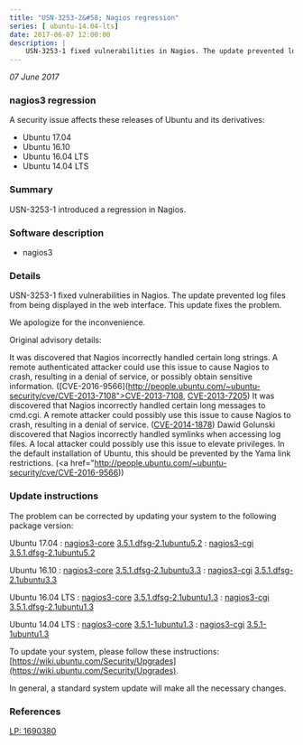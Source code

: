 ```yaml
---
title: "USN-3253-2&#58; Nagios regression"
series: [ ubuntu-14.04-lts]
date: 2017-06-07 12:00:00
description: |
    USN-3253-1 fixed vulnerabilities in Nagios. The update prevented log files from being displayed in the web interface. This update fixes the problem.
--- 
```

 
 

*07 June 2017*

### nagios3 regression

A security issue affects these releases of Ubuntu and its derivatives:

* Ubuntu 17.04
* Ubuntu 16.10
* Ubuntu 16.04 LTS
* Ubuntu 14.04 LTS

### Summary

USN-3253-1 introduced a regression in Nagios. 

### Software description

* nagios3 

### Details

USN-3253-1 fixed vulnerabilities in Nagios. The update prevented log files from being displayed in the web interface. This update fixes the problem.

We apologize for the inconvenience.

Original advisory details:

 It was discovered that Nagios incorrectly handled certain long strings. A remote authenticated attacker could use this issue to cause Nagios to crash, resulting in a denial of service, or possibly obtain sensitive information. ([CVE-2016-9566](http://people.ubuntu.com/~ubuntu-security/cve/CVE-2013-7108">CVE-2013-7108</a>, <a href="http://people.ubuntu.com/~ubuntu-security/cve/CVE-2013-7205">CVE-2013-7205</a>) It was discovered that Nagios incorrectly handled certain long messages to cmd.cgi. A remote attacker could possibly use this issue to cause Nagios to crash, resulting in a denial of service. (<a href="http://people.ubuntu.com/~ubuntu-security/cve/CVE-2014-1878">CVE-2014-1878</a>) Dawid Golunski discovered that Nagios incorrectly handled symlinks when accessing log files. A local attacker could possibly use this issue to elevate privileges. In the default installation of Ubuntu, this should be prevented by the Yama link restrictions. (<a href="http://people.ubuntu.com/~ubuntu-security/cve/CVE-2016-9566)) 

### Update instructions

The problem can be corrected by updating your system to the following package version:

Ubuntu 17.04
 : [nagios3-core](https://launchpad.net/ubuntu/+source/nagios3) <span> [3.5.1.dfsg-2.1ubuntu5.2](https://launchpad.net/ubuntu/+source/nagios3/3.5.1.dfsg-2.1ubuntu5.2) </span> 
 : [nagios3-cgi](https://launchpad.net/ubuntu/+source/nagios3) <span> [3.5.1.dfsg-2.1ubuntu5.2](https://launchpad.net/ubuntu/+source/nagios3/3.5.1.dfsg-2.1ubuntu5.2) </span> 

Ubuntu 16.10
 : [nagios3-core](https://launchpad.net/ubuntu/+source/nagios3) <span> [3.5.1.dfsg-2.1ubuntu3.3](https://launchpad.net/ubuntu/+source/nagios3/3.5.1.dfsg-2.1ubuntu3.3) </span> 
 : [nagios3-cgi](https://launchpad.net/ubuntu/+source/nagios3) <span> [3.5.1.dfsg-2.1ubuntu3.3](https://launchpad.net/ubuntu/+source/nagios3/3.5.1.dfsg-2.1ubuntu3.3) </span> 

Ubuntu 16.04 LTS
 : [nagios3-core](https://launchpad.net/ubuntu/+source/nagios3) <span> [3.5.1.dfsg-2.1ubuntu1.3](https://launchpad.net/ubuntu/+source/nagios3/3.5.1.dfsg-2.1ubuntu1.3) </span> 
 : [nagios3-cgi](https://launchpad.net/ubuntu/+source/nagios3) <span> [3.5.1.dfsg-2.1ubuntu1.3](https://launchpad.net/ubuntu/+source/nagios3/3.5.1.dfsg-2.1ubuntu1.3) </span> 

Ubuntu 14.04 LTS
 : [nagios3-core](https://launchpad.net/ubuntu/+source/nagios3) <span> [3.5.1-1ubuntu1.3](https://launchpad.net/ubuntu/+source/nagios3/3.5.1-1ubuntu1.3) </span> 
 : [nagios3-cgi](https://launchpad.net/ubuntu/+source/nagios3) <span> [3.5.1-1ubuntu1.3](https://launchpad.net/ubuntu/+source/nagios3/3.5.1-1ubuntu1.3) </span> 

To update your system, please follow these instructions: [https://wiki.ubuntu.com/Security/Upgrades](https://wiki.ubuntu.com/Security/Upgrades).

In general, a standard system update will make all the necessary changes. 

### References

 
 [LP: 1690380](https://launchpad.net/bugs/1690380)
 

